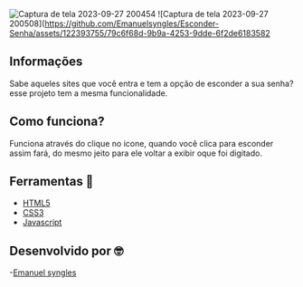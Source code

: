 ![Captura de tela 2023-09-27 200454](https://github.com/Emanuelsyngles/Esconder-Senha/assets/122393755/8387b011-a4b1-49f1-9c69-093b15af122c)
![Captura de tela 2023-09-27 200508](https://github.com/Emanuelsyngles/Esconder-Senha/assets/122393755/79c6f68d-9b9a-4253-9dde-6f2de6183582

 ## Informações
 Sabe aqueles sites que você entra e tem a opção de esconder a sua senha? esse projeto tem a mesma funcionalidade.

 ## Como funciona?
 Funciona através do clique no icone, quando você clica para esconder assim fará, do mesmo jeito para ele voltar a exibir oque foi digitado.
 
 ## Ferramentas 🔧
 - [HTML5](https://html.com/)
 - [CSS3](https://developer.mozilla.org/pt-BR/docs/Web/CSS)
- [Javascript](https://www.javascript.com/)
 
## Desenvolvido por 🤓

 -[Emanuel syngles](https://www.linkedin.com/in/emanuel-syngles-464985248/)
